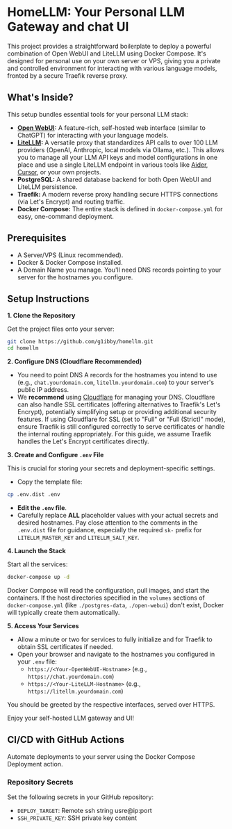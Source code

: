 # HomeLLM: Your Personal LLM Gateway and chat UI

This project provides a straightforward boilerplate to deploy a powerful combination of Open WebUI and LiteLLM using Docker Compose. It's designed for personal use on your own server or VPS, giving you a private and controlled environment for interacting with various language models, fronted by a secure Traefik reverse proxy.

## What's Inside?

This setup bundles essential tools for your personal LLM stack:

*   **[Open WebUI](https://github.com/open-webui/open-webui):** A feature-rich, self-hosted web interface (similar to ChatGPT) for interacting with your language models.
*   **[LiteLLM](https://github.com/BerriAI/litellm):** A versatile proxy that standardizes API calls to over 100 LLM providers (OpenAI, Anthropic, local models via Ollama, etc.). This allows you to manage all your LLM API keys and model configurations in one place and use a single LiteLLM endpoint in various tools like [Aider](https://github.com/paul-gauthier/aider), [Cursor](https://cursor.sh/), or your own projects.
*   **PostgreSQL:** A shared database backend for both Open WebUI and LiteLLM persistence.
*   **Traefik:** A modern reverse proxy handling secure HTTPS connections (via Let's Encrypt) and routing traffic.
*   **Docker Compose:** The entire stack is defined in `docker-compose.yml` for easy, one-command deployment.

## Prerequisites

*   A Server/VPS (Linux recommended).
*   Docker & Docker Compose installed.
*   A Domain Name you manage. You'll need DNS records pointing to your server for the hostnames you configure.

## Setup Instructions

**1. Clone the Repository**

Get the project files onto your server:

```bash
git clone https://github.com/g1ibby/homellm.git
cd homellm
```

**2. Configure DNS (Cloudflare Recommended)**

*   You need to point DNS A records for the hostnames you intend to use (e.g., `chat.yourdomain.com`, `litellm.yourdomain.com`) to your server's public IP address.
*   We **recommend** using [Cloudflare](https://www.cloudflare.com/) for managing your DNS. Cloudflare can also handle SSL certificates (offering alternatives to Traefik's Let's Encrypt), potentially simplifying setup or providing additional security features. If using Cloudflare for SSL (set to "Full" or "Full (Strict)" mode), ensure Traefik is still configured correctly to serve certificates or handle the internal routing appropriately. For this guide, we assume Traefik handles the Let's Encrypt certificates directly.

**3. Create and Configure `.env` File**

This is crucial for storing your secrets and deployment-specific settings.

*   Copy the template file:
```bash
cp .env.dist .env
```
*   **Edit the `.env` file**.
*   Carefully replace **ALL** placeholder values with your actual secrets and desired hostnames. Pay close attention to the comments in the `.env.dist` file for guidance, especially the required `sk-` prefix for `LITELLM_MASTER_KEY` and `LITELLM_SALT_KEY`.

**4. Launch the Stack**

Start all the services:

```bash
docker-compose up -d
```

Docker Compose will read the configuration, pull images, and start the containers. If the host directories specified in the `volumes` sections of `docker-compose.yml` (like `./postgres-data`, `./open-webui`) don't exist, Docker will typically create them automatically.

**5. Access Your Services**

*   Allow a minute or two for services to fully initialize and for Traefik to obtain SSL certificates if needed.
*   Open your browser and navigate to the hostnames you configured in your `.env` file:
    *   `https://<Your-OpenWebUI-Hostname>` (e.g., `https://chat.yourdomain.com`)
    *   `https://<Your-LiteLLM-Hostname>` (e.g., `https://litellm.yourdomain.com`)

You should be greeted by the respective interfaces, served over HTTPS.

Enjoy your self-hosted LLM gateway and UI!

## CI/CD with GitHub Actions

Automate deployments to your server using the Docker Compose Deployment action.

### Repository Secrets

Set the following secrets in your GitHub repository:

- `DEPLOY_TARGET`: Remote ssh string usre@ip:port
- `SSH_PRIVATE_KEY`: SSH private key content

